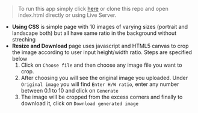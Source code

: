 > To run this app simply click [here](https://bhannasa.github.io/resize-image/) or clone this repo and open index.html directly or using Live Server.
+ **Using CSS** is simple page with 10 images of varying sizes (portrait and landscape both) but all have same ratio in the background without streching
+ **Resize and Download** page uses javascript and HTML5 canvas to crop the image according to user input height/width ratio. Steps are specified below
  1. Click on `Choose file` and then choose any image file you want to crop.
  2. After choosing you will see the original image you uploaded. Under `Original image` you will find `Enter H/W ratio`, enter any number between 0.1 to 10 and click on `Generate`
  3. The image will be cropped from the excess corners and finally to download it, click on `Download generated image`